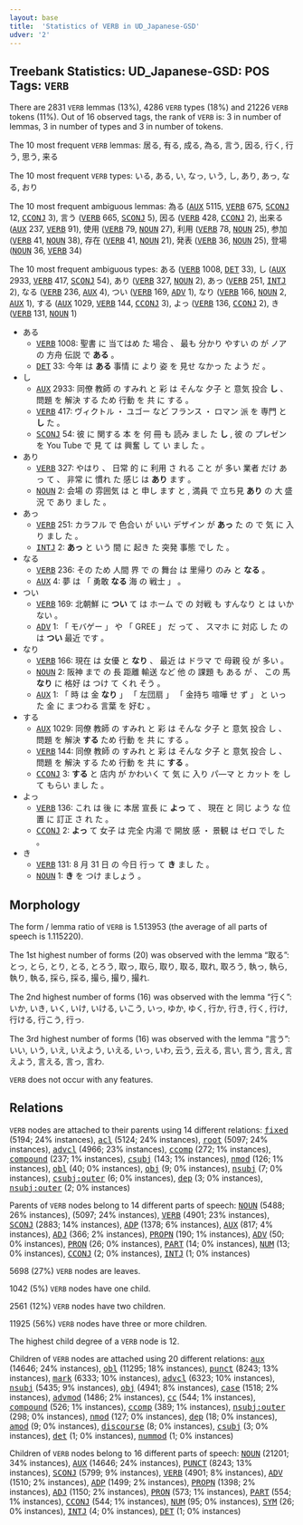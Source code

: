 ```yaml
---
layout: base
title:  'Statistics of VERB in UD_Japanese-GSD'
udver: '2'
---
```


## Treebank Statistics: UD_Japanese-GSD: POS Tags: `VERB`

There are 2831 `VERB` lemmas (13%), 4286 `VERB` types (18%) and 21226 `VERB` tokens (11%).
Out of 16 observed tags, the rank of `VERB` is: 3 in number of lemmas, 3 in number of types and 3 in number of tokens.

The 10 most frequent `VERB` lemmas: 居る, 有る, 成る, 為る, 言う, 因る, 行く, 行う, 思う, 来る

The 10 most frequent `VERB` types:  いる, ある, い, なっ, いう, し, あり, あっ, なる, おり

The 10 most frequent ambiguous lemmas: 為る (<tt><a href="ja_gsd-pos-AUX.html">AUX</a></tt> 5115, <tt><a href="ja_gsd-pos-VERB.html">VERB</a></tt> 675, <tt><a href="ja_gsd-pos-SCONJ.html">SCONJ</a></tt> 12, <tt><a href="ja_gsd-pos-CCONJ.html">CCONJ</a></tt> 3), 言う (<tt><a href="ja_gsd-pos-VERB.html">VERB</a></tt> 665, <tt><a href="ja_gsd-pos-SCONJ.html">SCONJ</a></tt> 5), 因る (<tt><a href="ja_gsd-pos-VERB.html">VERB</a></tt> 428, <tt><a href="ja_gsd-pos-CCONJ.html">CCONJ</a></tt> 2), 出来る (<tt><a href="ja_gsd-pos-AUX.html">AUX</a></tt> 237, <tt><a href="ja_gsd-pos-VERB.html">VERB</a></tt> 91), 使用 (<tt><a href="ja_gsd-pos-VERB.html">VERB</a></tt> 79, <tt><a href="ja_gsd-pos-NOUN.html">NOUN</a></tt> 27), 利用 (<tt><a href="ja_gsd-pos-VERB.html">VERB</a></tt> 78, <tt><a href="ja_gsd-pos-NOUN.html">NOUN</a></tt> 25), 参加 (<tt><a href="ja_gsd-pos-VERB.html">VERB</a></tt> 41, <tt><a href="ja_gsd-pos-NOUN.html">NOUN</a></tt> 38), 存在 (<tt><a href="ja_gsd-pos-VERB.html">VERB</a></tt> 41, <tt><a href="ja_gsd-pos-NOUN.html">NOUN</a></tt> 21), 発表 (<tt><a href="ja_gsd-pos-VERB.html">VERB</a></tt> 36, <tt><a href="ja_gsd-pos-NOUN.html">NOUN</a></tt> 25), 登場 (<tt><a href="ja_gsd-pos-NOUN.html">NOUN</a></tt> 36, <tt><a href="ja_gsd-pos-VERB.html">VERB</a></tt> 34)

The 10 most frequent ambiguous types:  ある (<tt><a href="ja_gsd-pos-VERB.html">VERB</a></tt> 1008, <tt><a href="ja_gsd-pos-DET.html">DET</a></tt> 33), し (<tt><a href="ja_gsd-pos-AUX.html">AUX</a></tt> 2933, <tt><a href="ja_gsd-pos-VERB.html">VERB</a></tt> 417, <tt><a href="ja_gsd-pos-SCONJ.html">SCONJ</a></tt> 54), あり (<tt><a href="ja_gsd-pos-VERB.html">VERB</a></tt> 327, <tt><a href="ja_gsd-pos-NOUN.html">NOUN</a></tt> 2), あっ (<tt><a href="ja_gsd-pos-VERB.html">VERB</a></tt> 251, <tt><a href="ja_gsd-pos-INTJ.html">INTJ</a></tt> 2), なる (<tt><a href="ja_gsd-pos-VERB.html">VERB</a></tt> 236, <tt><a href="ja_gsd-pos-AUX.html">AUX</a></tt> 4), つい (<tt><a href="ja_gsd-pos-VERB.html">VERB</a></tt> 169, <tt><a href="ja_gsd-pos-ADV.html">ADV</a></tt> 1), なり (<tt><a href="ja_gsd-pos-VERB.html">VERB</a></tt> 166, <tt><a href="ja_gsd-pos-NOUN.html">NOUN</a></tt> 2, <tt><a href="ja_gsd-pos-AUX.html">AUX</a></tt> 1), する (<tt><a href="ja_gsd-pos-AUX.html">AUX</a></tt> 1029, <tt><a href="ja_gsd-pos-VERB.html">VERB</a></tt> 144, <tt><a href="ja_gsd-pos-CCONJ.html">CCONJ</a></tt> 3), よっ (<tt><a href="ja_gsd-pos-VERB.html">VERB</a></tt> 136, <tt><a href="ja_gsd-pos-CCONJ.html">CCONJ</a></tt> 2), き (<tt><a href="ja_gsd-pos-VERB.html">VERB</a></tt> 131, <tt><a href="ja_gsd-pos-NOUN.html">NOUN</a></tt> 1)


* ある
  * <tt><a href="ja_gsd-pos-VERB.html">VERB</a></tt> 1008: 聖書 に 当てはめ た 場合 、 最も 分かり やすい の が ノア の 方舟 伝説 で <b>ある</b> 。
  * <tt><a href="ja_gsd-pos-DET.html">DET</a></tt> 33: 今年 は <b>ある</b> 事情 に より 姿 を 見せ なかっ た よう だ 。
* し
  * <tt><a href="ja_gsd-pos-AUX.html">AUX</a></tt> 2933: 同僚 教師 の すみれ と 彩 は そんな 夕子 と 意気 投合 <b>し</b> 、 問題 を 解決 する ため 行動 を 共 に する 。
  * <tt><a href="ja_gsd-pos-VERB.html">VERB</a></tt> 417: ヴィクトル ・ ユゴー など フランス ・ ロマン 派 を 専門 と <b>し</b> た 。
  * <tt><a href="ja_gsd-pos-SCONJ.html">SCONJ</a></tt> 54: 彼 に 関する 本 を 何 冊 も 読み まし た <b>し</b> , 彼 の プレゼン を You Tube で 見 て は 興奮 し て い まし た 。
* あり
  * <tt><a href="ja_gsd-pos-VERB.html">VERB</a></tt> 327: やはり 、 日常 的 に 利用 さ れる こと が 多い 業者 だけ あっ て 、 非常 に 慣れ た 感じ は <b>あり</b> ます 。
  * <tt><a href="ja_gsd-pos-NOUN.html">NOUN</a></tt> 2: 会場 の 雰囲気 は と 申し ます と , 満員 で 立ち見 <b>あり</b> の 大 盛況 で あり まし た 。
* あっ
  * <tt><a href="ja_gsd-pos-VERB.html">VERB</a></tt> 251: カラフル で 色合い が いい デザイン が <b>あっ</b> た の で 気 に 入り まし た 。
  * <tt><a href="ja_gsd-pos-INTJ.html">INTJ</a></tt> 2: <b>あっ</b> と いう 間 に 起き た 突発 事態 でし た 。
* なる
  * <tt><a href="ja_gsd-pos-VERB.html">VERB</a></tt> 236: その ため 人間 界 で の 舞台 は 里帰り のみ と <b>なる</b> 。
  * <tt><a href="ja_gsd-pos-AUX.html">AUX</a></tt> 4: 夢 は 「 勇敢 <b>なる</b> 海 の 戦士 」 。
* つい
  * <tt><a href="ja_gsd-pos-VERB.html">VERB</a></tt> 169: 北朝鮮 に <b>つい</b> て は ホーム で の 対戦 も すんなり と は いか ない 。
  * <tt><a href="ja_gsd-pos-ADV.html">ADV</a></tt> 1: 「 モバゲー 」 や 「 GREE 」 だ って 、 スマホ に 対応 し た の は <b>つい</b> 最近 です 。
* なり
  * <tt><a href="ja_gsd-pos-VERB.html">VERB</a></tt> 166: 現在 は 女優 と <b>なり</b> 、 最近 は ドラマ で 母親 役 が 多い 。
  * <tt><a href="ja_gsd-pos-NOUN.html">NOUN</a></tt> 2: 阪神 まで の 長 距離 輸送 など 他 の 課題 も ある が 、 この 馬 <b>なり</b> に 格好 は つけ て くれ そう 。
  * <tt><a href="ja_gsd-pos-AUX.html">AUX</a></tt> 1: 「 時 は 金 <b>なり</b> 」 「 左団扇 」 「 金持ち 喧嘩 せ ず 」 と いっ た 金 に まつわる 言葉 を 好む 。
* する
  * <tt><a href="ja_gsd-pos-AUX.html">AUX</a></tt> 1029: 同僚 教師 の すみれ と 彩 は そんな 夕子 と 意気 投合 し 、 問題 を 解決 <b>する</b> ため 行動 を 共 に する 。
  * <tt><a href="ja_gsd-pos-VERB.html">VERB</a></tt> 144: 同僚 教師 の すみれ と 彩 は そんな 夕子 と 意気 投合 し 、 問題 を 解決 する ため 行動 を 共 に <b>する</b> 。
  * <tt><a href="ja_gsd-pos-CCONJ.html">CCONJ</a></tt> 3: <b>する</b> と 店内 が かわいく て 気 に 入り パ—マ と カット を し て もらい まし た 。
* よっ
  * <tt><a href="ja_gsd-pos-VERB.html">VERB</a></tt> 136: これ は 後 に 本居 宣長 に <b>よっ</b> て 、 現在 と 同じ よう な 位置 に 訂正 さ れ た 。
  * <tt><a href="ja_gsd-pos-CCONJ.html">CCONJ</a></tt> 2: <b>よっ</b> て 女子 は 完全 内湯 で 開放 感 ・ 景観 は ゼロ でし た 。
* き
  * <tt><a href="ja_gsd-pos-VERB.html">VERB</a></tt> 131: 8 月 31 日 の 今日 行っ て <b>き</b> まし た 。
  * <tt><a href="ja_gsd-pos-NOUN.html">NOUN</a></tt> 1: <b>き</b> を つけ ましょう 。

## Morphology

The form / lemma ratio of `VERB` is 1.513953 (the average of all parts of speech is 1.115220).

The 1st highest number of forms (20) was observed with the lemma “取る”: とっ, とら, とり, とる, とろう, 取っ, 取ら, 取り, 取る, 取れ, 取ろう, 執っ, 執ら, 執り, 執る, 採ら, 採る, 撮ら, 撮り, 撮れ.

The 2nd highest number of forms (16) was observed with the lemma “行く”: いか, いき, いく, いけ, いける, いこう, いっ, ゆか, ゆく, 行か, 行き, 行く, 行け, 行ける, 行こう, 行っ.

The 3rd highest number of forms (16) was observed with the lemma “言う”: いい, いう, いえ, いえよう, いえる, いっ, いわ, 云う, 云える, 言い, 言う, 言え, 言えよう, 言える, 言っ, 言わ.

`VERB` does not occur with any features.


## Relations

`VERB` nodes are attached to their parents using 14 different relations: <tt><a href="ja_gsd-dep-fixed.html">fixed</a></tt> (5194; 24% instances), <tt><a href="ja_gsd-dep-acl.html">acl</a></tt> (5124; 24% instances), <tt><a href="ja_gsd-dep-root.html">root</a></tt> (5097; 24% instances), <tt><a href="ja_gsd-dep-advcl.html">advcl</a></tt> (4966; 23% instances), <tt><a href="ja_gsd-dep-ccomp.html">ccomp</a></tt> (272; 1% instances), <tt><a href="ja_gsd-dep-compound.html">compound</a></tt> (237; 1% instances), <tt><a href="ja_gsd-dep-csubj.html">csubj</a></tt> (143; 1% instances), <tt><a href="ja_gsd-dep-nmod.html">nmod</a></tt> (126; 1% instances), <tt><a href="ja_gsd-dep-obl.html">obl</a></tt> (40; 0% instances), <tt><a href="ja_gsd-dep-obj.html">obj</a></tt> (9; 0% instances), <tt><a href="ja_gsd-dep-nsubj.html">nsubj</a></tt> (7; 0% instances), <tt><a href="ja_gsd-dep-csubj-outer.html">csubj:outer</a></tt> (6; 0% instances), <tt><a href="ja_gsd-dep-dep.html">dep</a></tt> (3; 0% instances), <tt><a href="ja_gsd-dep-nsubj-outer.html">nsubj:outer</a></tt> (2; 0% instances)

Parents of `VERB` nodes belong to 14 different parts of speech: <tt><a href="ja_gsd-pos-NOUN.html">NOUN</a></tt> (5488; 26% instances),  (5097; 24% instances), <tt><a href="ja_gsd-pos-VERB.html">VERB</a></tt> (4901; 23% instances), <tt><a href="ja_gsd-pos-SCONJ.html">SCONJ</a></tt> (2883; 14% instances), <tt><a href="ja_gsd-pos-ADP.html">ADP</a></tt> (1378; 6% instances), <tt><a href="ja_gsd-pos-AUX.html">AUX</a></tt> (817; 4% instances), <tt><a href="ja_gsd-pos-ADJ.html">ADJ</a></tt> (366; 2% instances), <tt><a href="ja_gsd-pos-PROPN.html">PROPN</a></tt> (190; 1% instances), <tt><a href="ja_gsd-pos-ADV.html">ADV</a></tt> (50; 0% instances), <tt><a href="ja_gsd-pos-PRON.html">PRON</a></tt> (26; 0% instances), <tt><a href="ja_gsd-pos-PART.html">PART</a></tt> (14; 0% instances), <tt><a href="ja_gsd-pos-NUM.html">NUM</a></tt> (13; 0% instances), <tt><a href="ja_gsd-pos-CCONJ.html">CCONJ</a></tt> (2; 0% instances), <tt><a href="ja_gsd-pos-INTJ.html">INTJ</a></tt> (1; 0% instances)

5698 (27%) `VERB` nodes are leaves.

1042 (5%) `VERB` nodes have one child.

2561 (12%) `VERB` nodes have two children.

11925 (56%) `VERB` nodes have three or more children.

The highest child degree of a `VERB` node is 12.

Children of `VERB` nodes are attached using 20 different relations: <tt><a href="ja_gsd-dep-aux.html">aux</a></tt> (14646; 24% instances), <tt><a href="ja_gsd-dep-obl.html">obl</a></tt> (11295; 18% instances), <tt><a href="ja_gsd-dep-punct.html">punct</a></tt> (8243; 13% instances), <tt><a href="ja_gsd-dep-mark.html">mark</a></tt> (6333; 10% instances), <tt><a href="ja_gsd-dep-advcl.html">advcl</a></tt> (6323; 10% instances), <tt><a href="ja_gsd-dep-nsubj.html">nsubj</a></tt> (5435; 9% instances), <tt><a href="ja_gsd-dep-obj.html">obj</a></tt> (4941; 8% instances), <tt><a href="ja_gsd-dep-case.html">case</a></tt> (1518; 2% instances), <tt><a href="ja_gsd-dep-advmod.html">advmod</a></tt> (1486; 2% instances), <tt><a href="ja_gsd-dep-cc.html">cc</a></tt> (544; 1% instances), <tt><a href="ja_gsd-dep-compound.html">compound</a></tt> (526; 1% instances), <tt><a href="ja_gsd-dep-ccomp.html">ccomp</a></tt> (389; 1% instances), <tt><a href="ja_gsd-dep-nsubj-outer.html">nsubj:outer</a></tt> (298; 0% instances), <tt><a href="ja_gsd-dep-nmod.html">nmod</a></tt> (127; 0% instances), <tt><a href="ja_gsd-dep-dep.html">dep</a></tt> (18; 0% instances), <tt><a href="ja_gsd-dep-amod.html">amod</a></tt> (9; 0% instances), <tt><a href="ja_gsd-dep-discourse.html">discourse</a></tt> (8; 0% instances), <tt><a href="ja_gsd-dep-csubj.html">csubj</a></tt> (3; 0% instances), <tt><a href="ja_gsd-dep-det.html">det</a></tt> (1; 0% instances), <tt><a href="ja_gsd-dep-nummod.html">nummod</a></tt> (1; 0% instances)

Children of `VERB` nodes belong to 16 different parts of speech: <tt><a href="ja_gsd-pos-NOUN.html">NOUN</a></tt> (21201; 34% instances), <tt><a href="ja_gsd-pos-AUX.html">AUX</a></tt> (14646; 24% instances), <tt><a href="ja_gsd-pos-PUNCT.html">PUNCT</a></tt> (8243; 13% instances), <tt><a href="ja_gsd-pos-SCONJ.html">SCONJ</a></tt> (5799; 9% instances), <tt><a href="ja_gsd-pos-VERB.html">VERB</a></tt> (4901; 8% instances), <tt><a href="ja_gsd-pos-ADV.html">ADV</a></tt> (1510; 2% instances), <tt><a href="ja_gsd-pos-ADP.html">ADP</a></tt> (1499; 2% instances), <tt><a href="ja_gsd-pos-PROPN.html">PROPN</a></tt> (1398; 2% instances), <tt><a href="ja_gsd-pos-ADJ.html">ADJ</a></tt> (1150; 2% instances), <tt><a href="ja_gsd-pos-PRON.html">PRON</a></tt> (573; 1% instances), <tt><a href="ja_gsd-pos-PART.html">PART</a></tt> (554; 1% instances), <tt><a href="ja_gsd-pos-CCONJ.html">CCONJ</a></tt> (544; 1% instances), <tt><a href="ja_gsd-pos-NUM.html">NUM</a></tt> (95; 0% instances), <tt><a href="ja_gsd-pos-SYM.html">SYM</a></tt> (26; 0% instances), <tt><a href="ja_gsd-pos-INTJ.html">INTJ</a></tt> (4; 0% instances), <tt><a href="ja_gsd-pos-DET.html">DET</a></tt> (1; 0% instances)

